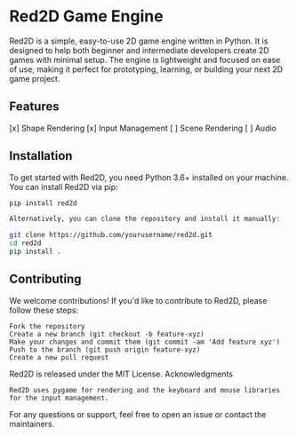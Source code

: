 # Red2D Game Engine

Red2D is a simple, easy-to-use 2D game engine written in Python. It is designed to help both beginner and intermediate developers create 2D games with minimal setup. The engine is lightweight and focused on ease of use, making it perfect for prototyping, learning, or building your next 2D game project.

## Features

[x] Shape Rendering
[x] Input Management
[ ] Scene Rendering
[ ] Audio

## Installation

To get started with Red2D, you need Python 3.6+ installed on your machine. You can install Red2D via pip:

```bash
pip install red2d

Alternatively, you can clone the repository and install it manually:

git clone https://github.com/yourusername/red2d.git
cd red2d
pip install .
```
## Contributing

We welcome contributions! If you'd like to contribute to Red2D, please follow these steps:

    Fork the repository
    Create a new branch (git checkout -b feature-xyz)
    Make your changes and commit them (git commit -am 'Add feature xyz')
    Push to the branch (git push origin feature-xyz)
    Create a new pull request

Red2D is released under the MIT License.
Acknowledgments

    Red2D uses pygame for rendering and the keyboard and mouse libraries for the input management.

For any questions or support, feel free to open an issue or contact the maintainers.

